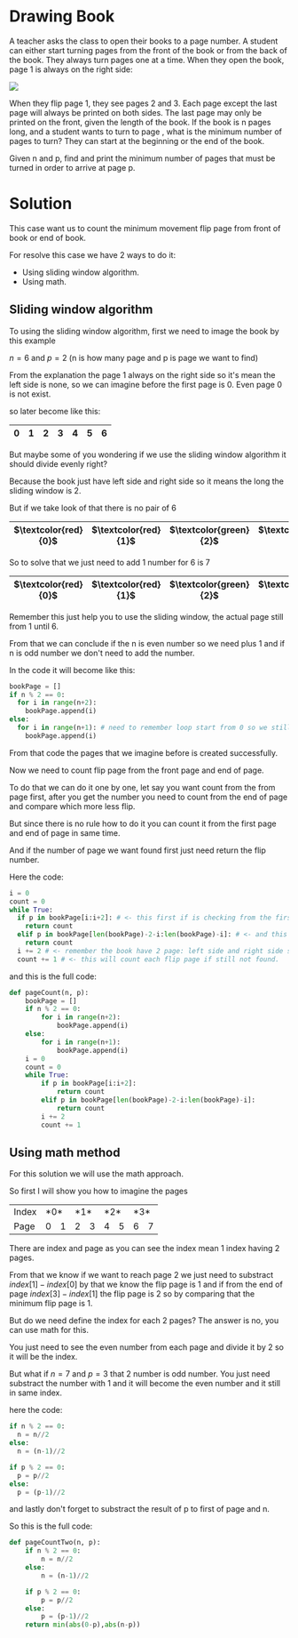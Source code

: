 # Drawing Book
A teacher asks the class to open their books to a page number. A student can either start turning pages from the front of the book or from the back of the book. They always turn pages one at a time. When they open the book, page 1 is always on the right side:

<img src="https://s3.amazonaws.com/hr-challenge-images/0/1481920803-d2b54f38f0-book.png"></img>

When they flip page 1, they see pages 2 and 3. Each page except the last page will always be printed on both sides. The last page may only be printed on the front, given the length of the book. If the book is n pages long, and a student wants to turn to page , what is the minimum number of pages to turn? They can start at the beginning or the end of the book.

Given n and p, find and print the minimum number of pages that must be turned in order to arrive at page p.

# Solution
This case want us to count the minimum movement flip page from front of book or end of book.

For resolve this case we have 2 ways to do it:

- Using sliding window algorithm.
- Using math.

## Sliding window algorithm
To using the sliding window algorithm, first we need to image the book by this example

$n=6$ and $p=2$ (n is how many page and p is page we want to find)

From the explanation the page 1 always on the right side so it's mean the left side is none, so we can imagine before the first page is 0.
Even page 0 is not exist.

so later become like this:

| 0 | 1 | 2 | 3 | 4 | 5 | 6 |
| - | - | - | - | - | - | - |

But maybe some of you wondering if we use the sliding window algorithm it should divide evenly right?

Because the book just have left side and right side so it means the long the sliding window is 2.

But if we take look of that there is no pair of 6 

| $\textcolor{red}{0}$ | $\textcolor{red}{1}$ | $\textcolor{green}{2}$ | $\textcolor{green}{3}$ | $\textcolor{blue}{4}$ | $\textcolor{blue}{5}$ | $\textcolor{yellow}{6}$ |
| - | - | - | - | - | - | - |

So to solve that we just need to add 1 number for 6 is 7

| $\textcolor{red}{0}$ | $\textcolor{red}{1}$ | $\textcolor{green}{2}$ | $\textcolor{green}{3}$ | $\textcolor{blue}{4}$ | $\textcolor{blue}{5}$ | $\textcolor{yellow}{6}$ | $\textcolor{yellow}{7}$
| - | - | - | - | - | - | - | - |

Remember this just help you to use the sliding window, the actual page still from 1 until 6.

From that we can conclude if the n is even number so we need plus 1 and if n is odd number we don't need to add the number.

In the code it will become like this:
```python
bookPage = []
if n % 2 == 0:
  for i in range(n+2):
    bookPage.append(i)
else:
  for i in range(n+1): # need to remember loop start from 0 so we still need to + 1 to get the latest page.
    bookPage.append(i)
```

From that code the pages that we imagine before is created successfully.

Now we need to count flip page from the front page and end of page.

To do that we can do it one by one, let say you want count from the from page first, after you get the number you need to count from the end of page and compare which more less flip.

But since there is no rule how to do it you can count it from the first page and end of page in same time. 

And if the number of page we want found first just need return the flip number.

Here the code:

```python
i = 0 
count = 0 
while True:
  if p in bookPage[i:i+2]: # <- this first if is checking from the first page.
    return count
  elif p in bookPage[len(bookPage)-2-i:len(bookPage)-i]: # <- and this else if statement is checking from the end of page.
    return count
  i += 2 # <- remember the book have 2 page: left side and right side so we need increment it by 2.
  count += 1 # <- this will count each flip page if still not found.
```

and this is the full code:

```python
def pageCount(n, p):
    bookPage = []
    if n % 2 == 0:
        for i in range(n+2):
            bookPage.append(i)
    else:
        for i in range(n+1):
            bookPage.append(i)
    i = 0
    count = 0
    while True:
        if p in bookPage[i:i+2]:
            return count
        elif p in bookPage[len(bookPage)-2-i:len(bookPage)-i]:
            return count
        i += 2
        count += 1

```
## Using math method
For this solution we will use the math approach.

So first I will show you how to imagine the pages
<table>
<tbody>
<tr>
<td>Index</td>
<td colspan=2> *0* </td>
<td colspan=2> *1* </td>
<td colspan=2> *2* </td>
<td colspan=2> *3* </td>
</tr>
<tr>
<td>Page</td>
<td>0</td>
<td>1</td>
<td>2</td>
<td>3</td>
<td>4</td>
<td>5</td>
<td>6</td>
<td>7</td>
</tr>
</tbody>
</table>

There are index and page as you can see the index mean 1 index having 2 pages.

From that we know if we want to reach page 2 we just need to substract $index[1]-index[0]$ by that we know the flip page is 1 and if from the end of page $index[3]-index[1]$ the flip page is 2 so by comparing that the minimum flip page is 1.

But do we need define the index for each 2 pages? The answer is no, you can use math for this. 

You just need to see the even number from each page and divide it by 2 so it will be the index.

But what if $n=7$ and $p=3$ that 2 number is odd number. You just need substract the number with 1 and it will become the even number and it still in same index.

here the code:
```python
if n % 2 == 0:
  n = n//2 
else:
  n = (n-1)//2 

if p % 2 == 0:
  p = p//2 
else:
  p = (p-1)//2 
```

and lastly don't forget to substract the result of p to first of page and n.

So this is the full code:
```python
def pageCountTwo(n, p):
    if n % 2 == 0:
        n = n//2
    else:
        n = (n-1)//2

    if p % 2 == 0:
        p = p//2
    else:
        p = (p-1)//2
    return min(abs(0-p),abs(n-p))

```

